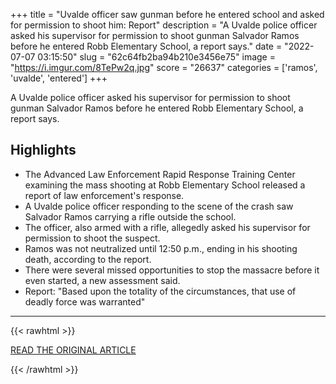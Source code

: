 +++
title = "Uvalde officer saw gunman before he entered school and asked for permission to shoot him: Report"
description = "A Uvalde police officer asked his supervisor for permission to shoot gunman Salvador Ramos before he entered Robb Elementary School, a report says."
date = "2022-07-07 03:15:50"
slug = "62c64fb2ba94b210e3456e75"
image = "https://i.imgur.com/8TePw2q.jpg"
score = "26637"
categories = ['ramos', 'uvalde', 'entered']
+++

A Uvalde police officer asked his supervisor for permission to shoot gunman Salvador Ramos before he entered Robb Elementary School, a report says.

## Highlights

- The Advanced Law Enforcement Rapid Response Training Center examining the mass shooting at Robb Elementary School released a report of law enforcement's response.
- A Uvalde police officer responding to the scene of the crash saw Salvador Ramos carrying a rifle outside the school.
- The officer, also armed with a rifle, allegedly asked his supervisor for permission to shoot the suspect.
- Ramos was not neutralized until 12:50 p.m., ending in his shooting death, according to the report.
- There were several missed opportunities to stop the massacre before it even started, a new assessment said.
- Report: "Based upon the totality of the circumstances, that use of deadly force was warranted"

---

{{< rawhtml >}}
  <p class="article-category">
    <a target="_blank" href="https://abc7.com/uvalde-texas-robb-elementary-school-officer-asked-to-shoot-suspect-active-shooter/12024385/">READ THE ORIGINAL ARTICLE</a>
  </p>
{{< /rawhtml >}}
